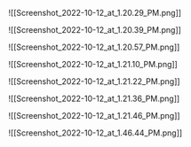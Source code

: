   

  

![[Screenshot_2022-10-12_at_1.20.29_PM.png]]

  

![[Screenshot_2022-10-12_at_1.20.39_PM.png]]

  

![[Screenshot_2022-10-12_at_1.20.57_PM.png]]

![[Screenshot_2022-10-12_at_1.21.10_PM.png]]

![[Screenshot_2022-10-12_at_1.21.22_PM.png]]

![[Screenshot_2022-10-12_at_1.21.36_PM.png]]

![[Screenshot_2022-10-12_at_1.21.46_PM.png]]

![[Screenshot_2022-10-12_at_1.46.44_PM.png]]